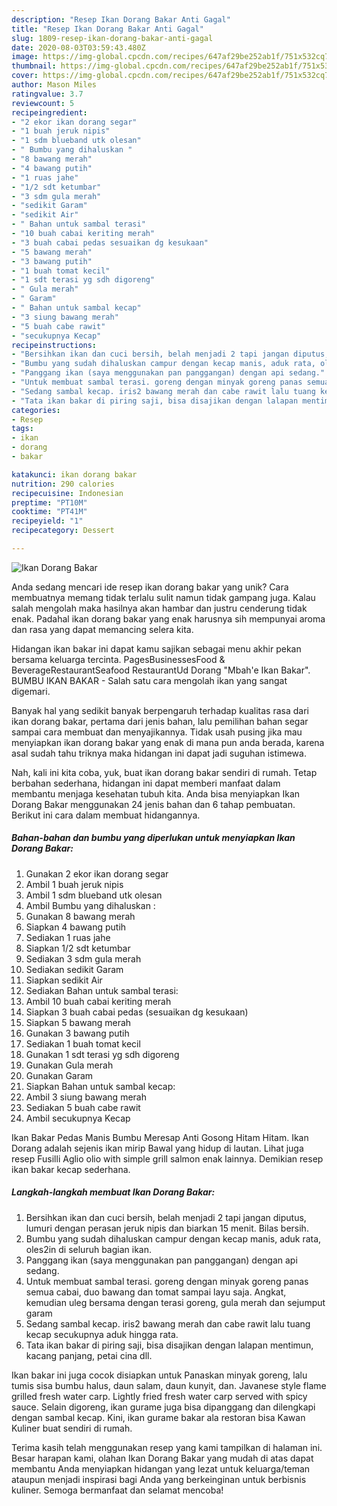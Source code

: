 ```yaml
---
description: "Resep Ikan Dorang Bakar Anti Gagal"
title: "Resep Ikan Dorang Bakar Anti Gagal"
slug: 1809-resep-ikan-dorang-bakar-anti-gagal
date: 2020-08-03T03:59:43.480Z
image: https://img-global.cpcdn.com/recipes/647af29be252ab1f/751x532cq70/ikan-dorang-bakar-foto-resep-utama.jpg
thumbnail: https://img-global.cpcdn.com/recipes/647af29be252ab1f/751x532cq70/ikan-dorang-bakar-foto-resep-utama.jpg
cover: https://img-global.cpcdn.com/recipes/647af29be252ab1f/751x532cq70/ikan-dorang-bakar-foto-resep-utama.jpg
author: Mason Miles
ratingvalue: 3.7
reviewcount: 5
recipeingredient:
- "2 ekor ikan dorang segar"
- "1 buah jeruk nipis"
- "1 sdm blueband utk olesan"
- " Bumbu yang dihaluskan "
- "8 bawang merah"
- "4 bawang putih"
- "1 ruas jahe"
- "1/2 sdt ketumbar"
- "3 sdm gula merah"
- "sedikit Garam"
- "sedikit Air"
- " Bahan untuk sambal terasi"
- "10 buah cabai keriting merah"
- "3 buah cabai pedas sesuaikan dg kesukaan"
- "5 bawang merah"
- "3 bawang putih"
- "1 buah tomat kecil"
- "1 sdt terasi yg sdh digoreng"
- " Gula merah"
- " Garam"
- " Bahan untuk sambal kecap"
- "3 siung bawang merah"
- "5 buah cabe rawit"
- "secukupnya Kecap"
recipeinstructions:
- "Bersihkan ikan dan cuci bersih, belah menjadi 2 tapi jangan diputus, lumuri dengan perasan jeruk nipis dan biarkan 15 menit. Bilas bersih."
- "Bumbu yang sudah dihaluskan campur dengan kecap manis, aduk rata, oles2in di seluruh bagian ikan."
- "Panggang ikan (saya menggunakan pan panggangan) dengan api sedang."
- "Untuk membuat sambal terasi. goreng dengan minyak goreng panas semua cabai, duo bawang dan tomat sampai layu saja. Angkat, kemudian uleg bersama dengan terasi goreng, gula merah dan sejumput garam"
- "Sedang sambal kecap. iris2 bawang merah dan cabe rawit lalu tuang kecap secukupnya aduk hingga rata."
- "Tata ikan bakar di piring saji, bisa disajikan dengan lalapan mentimun, kacang panjang, petai cina dll."
categories:
- Resep
tags:
- ikan
- dorang
- bakar

katakunci: ikan dorang bakar 
nutrition: 290 calories
recipecuisine: Indonesian
preptime: "PT10M"
cooktime: "PT41M"
recipeyield: "1"
recipecategory: Dessert

---
```



![Ikan Dorang Bakar](https://img-global.cpcdn.com/recipes/647af29be252ab1f/751x532cq70/ikan-dorang-bakar-foto-resep-utama.jpg)

Anda sedang mencari ide resep ikan dorang bakar yang unik? Cara membuatnya memang tidak terlalu sulit namun tidak gampang juga. Kalau salah mengolah maka hasilnya akan hambar dan justru cenderung tidak enak. Padahal ikan dorang bakar yang enak harusnya sih mempunyai aroma dan rasa yang dapat memancing selera kita.

Hidangan ikan bakar ini dapat kamu sajikan sebagai menu akhir pekan bersama keluarga tercinta. PagesBusinessesFood &amp; BeverageRestaurantSeafood RestaurantUd Dorang &#34;Mbah&#39;e Ikan Bakar&#34;. BUMBU IKAN BAKAR - Salah satu cara mengolah ikan yang sangat digemari.

Banyak hal yang sedikit banyak berpengaruh terhadap kualitas rasa dari ikan dorang bakar, pertama dari jenis bahan, lalu pemilihan bahan segar sampai cara membuat dan menyajikannya. Tidak usah pusing jika mau menyiapkan ikan dorang bakar yang enak di mana pun anda berada, karena asal sudah tahu triknya maka hidangan ini dapat jadi suguhan istimewa.


Nah, kali ini kita coba, yuk, buat ikan dorang bakar sendiri di rumah. Tetap berbahan sederhana, hidangan ini dapat memberi manfaat dalam membantu menjaga kesehatan tubuh kita. Anda bisa menyiapkan Ikan Dorang Bakar menggunakan 24 jenis bahan dan 6 tahap pembuatan. Berikut ini cara dalam membuat hidangannya.

<!--inarticleads1-->

##### Bahan-bahan dan bumbu yang diperlukan untuk menyiapkan Ikan Dorang Bakar:

1. Gunakan 2 ekor ikan dorang segar
1. Ambil 1 buah jeruk nipis
1. Ambil 1 sdm blueband utk olesan
1. Ambil  Bumbu yang dihaluskan :
1. Gunakan 8 bawang merah
1. Siapkan 4 bawang putih
1. Sediakan 1 ruas jahe
1. Siapkan 1/2 sdt ketumbar
1. Sediakan 3 sdm gula merah
1. Sediakan sedikit Garam
1. Siapkan sedikit Air
1. Sediakan  Bahan untuk sambal terasi:
1. Ambil 10 buah cabai keriting merah
1. Siapkan 3 buah cabai pedas (sesuaikan dg kesukaan)
1. Siapkan 5 bawang merah
1. Gunakan 3 bawang putih
1. Sediakan 1 buah tomat kecil
1. Gunakan 1 sdt terasi yg sdh digoreng
1. Gunakan  Gula merah
1. Gunakan  Garam
1. Siapkan  Bahan untuk sambal kecap:
1. Ambil 3 siung bawang merah
1. Sediakan 5 buah cabe rawit
1. Ambil secukupnya Kecap


Ikan Bakar Pedas Manis Bumbu Meresap Anti Gosong Hitam Hitam. Ikan Dorang adalah sejenis ikan mirip Bawal yang hidup di lautan. Lihat juga resep Fusilli Aglio olio with simple grill salmon enak lainnya. Demikian resep ikan bakar kecap sederhana. 

<!--inarticleads2-->

##### Langkah-langkah membuat Ikan Dorang Bakar:

1. Bersihkan ikan dan cuci bersih, belah menjadi 2 tapi jangan diputus, lumuri dengan perasan jeruk nipis dan biarkan 15 menit. Bilas bersih.
1. Bumbu yang sudah dihaluskan campur dengan kecap manis, aduk rata, oles2in di seluruh bagian ikan.
1. Panggang ikan (saya menggunakan pan panggangan) dengan api sedang.
1. Untuk membuat sambal terasi. goreng dengan minyak goreng panas semua cabai, duo bawang dan tomat sampai layu saja. Angkat, kemudian uleg bersama dengan terasi goreng, gula merah dan sejumput garam
1. Sedang sambal kecap. iris2 bawang merah dan cabe rawit lalu tuang kecap secukupnya aduk hingga rata.
1. Tata ikan bakar di piring saji, bisa disajikan dengan lalapan mentimun, kacang panjang, petai cina dll.


Ikan bakar ini juga cocok disiapkan untuk Panaskan minyak goreng, lalu tumis sisa bumbu halus, daun salam, daun kunyit, dan. Javanese style flame grilled fresh water carp. Lightly fried fresh water carp served with spicy sauce. Selain digoreng, ikan gurame juga bisa dipanggang dan dilengkapi dengan sambal kecap. Kini, ikan gurame bakar ala restoran bisa Kawan Kuliner buat sendiri di rumah. 

Terima kasih telah menggunakan resep yang kami tampilkan di halaman ini. Besar harapan kami, olahan Ikan Dorang Bakar yang mudah di atas dapat membantu Anda menyiapkan hidangan yang lezat untuk keluarga/teman ataupun menjadi inspirasi bagi Anda yang berkeinginan untuk berbisnis kuliner. Semoga bermanfaat dan selamat mencoba!
